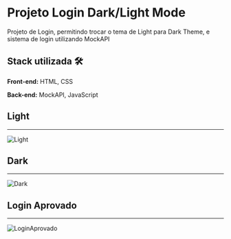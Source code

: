 # Projeto Login Dark/Light Mode
<p>Projeto de Login, permitindo trocar o tema de Light para Dark Theme, e sistema de login utilizando MockAPI</p>

## Stack utilizada 🛠

**Front-end:** HTML, CSS

**Back-end:** MockAPI, JavaScript


## Light
<hr>

![Light](https://github.com/VitoorHugo1/DarkLightForm/assets/103538149/65facdf4-7066-4b80-80b4-361f5a5a891d)

## Dark
<hr>

![Dark](https://github.com/VitoorHugo1/DarkLightForm/assets/103538149/19a01226-c9a6-43dd-ba01-d903f9863611)


## Login Aprovado
<hr>

![LoginAprovado](https://github.com/VitoorHugo1/DarkLightForm/assets/103538149/f3639377-fea3-489c-9091-ab4dc1510dd5)

